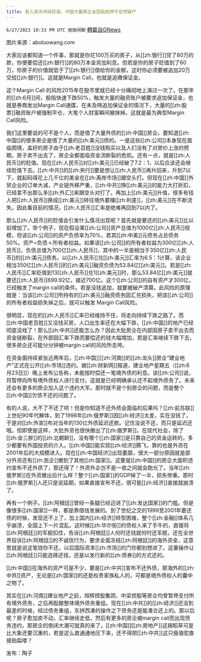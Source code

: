 ```yaml
---
title: 若人民币持续贬值，中国大量房企会因临抵押不足而破产
---
```

`6/27/2023 10:33 PM UTC 丽丽闲聊` [轉載自GNews](https://gnews.org/articles/1418105)

图片来源：aboluowang.com

大家应该都知道一个件事，那就是你花100万买的房子，从[[zh:银行]]贷了80万的款，你便要偿还[[zh:银行]]的80万本金另加利息。但若是你的房子贬值到了60万，你房子的价值就低于了[[zh:银行]]借给你的金额，这时你必须要被追加20万交给[[zh:银行]]。这就是Margin Call，也就是追缴保证金。

这个Margin Call 的风险2015年在股市里就已经十分痛彻地上演过一次了。在那年的[[zh:6月]]间，股指快速下跌50%，触发大量的融资账户被要求追加保证金，也就是券商发出Margin Call通牒，在未及時追加保证金的情况下，大量的[[zh:股票]]融资账户被强制平仓，大笔个人财富瞬间被抹掉。这就是最为典型Margin Call风险。

我们这里要说的可不是个人，而是借了大量外债的[[zh:中国]]房企。要知道[[zh:中国]]的很多房企是借了大量的[[zh:美元]]债的。一是这些[[zh:公司]]本身现在面临困境，盖好的房子由于[[zh:老百姓]]没钱购买以及人们没有了对房价上涨的预期，房子卖不出去了，房企全都面临资金流断裂的危机。还有一点，就是[[zh:人民币]]的贬值。现在[[zh:人民币]]对[[zh:美元]]已经破了7.2：1，以后应该还会继续贬值下去。[[zh:中共]]的[[zh:央行]]要是想让[[zh:人民币]]再升回来，升到7以下，就起码得花上几千亿的美金在[[zh:离岸市场]]跟空头打。但现在[[zh:中国]]外贸企业的订单大减，产业链外移严重，[[zh:中共]]挣[[zh:美元]]的能力大打折扣，已经拿不出那么多[[zh:外汇]]来跟空头对打了。再加上[[zh:美元]]升值，很多有钱人把[[zh:人民币]]换成[[zh:美元]]转往境外要赚[[zh:利差]]，[[zh:美元]]在不断流失。因此看目前的情况，[[zh:人民币]]汇率是绝难再回到7以内了。

那么[[zh:人民币]]的贬值会引发什么情况出现呢？首先就是要还的[[zh:美元]]比以前增加了。举个例子，现在假设某[[zh:公司]]资产总值为1000亿[[zh:人民币]]规模，但该[[zh:公司]]的资产负债率为70%，若其[[zh:中美]]元债务占总债务50%。资产=负债＋所有者权益。如果该[[zh:公司]]的所有者权益为300亿[[zh:人民币]]，负债总值为700亿[[zh:人民币]]，其中的一半是相当于350亿[[zh:人民币]]的[[zh:美元]]债务。以[[zh:人民币]]兑[[zh:美元]]汇率为6.5：1计算，该企业相当350亿[[zh:人民币]]的[[zh:美元]]融资负债为53.84亿[[zh:美元]]。若是[[zh:人民币]]汇率贬值到13[[zh:人民币]]兑1[[zh:美元]]时，那么53.84亿[[zh:美元]]就要还[[zh:人民币]]699.92亿，接近700亿。这个[[zh:公司]]的自有资产才300亿，已经触发了margin call的条件。若是没钱追加，就要被破产清算。此风险的原理就是：当该[[zh:公司]]所持有的[[zh:美元]]融资债务因汇兑损失，把该[[zh:公司]]的所有者权益损失掉之后，就可以触发 Margin Call风险。

很明显，现在的[[zh:人民币]]汇率已经维持不住，将走向持续下跌之路了。而[[zh:中国老百姓]]又没钱买房，人口出生率还在大幅下跌，[[zh:中国]]的地产已经彻底没戏了！那么[[zh:中共]]还能怎么办？因此大批房企在内部因房子卖不出去而资金链断裂，在外部因汇率下跌而要偿还的钱大幅增加，若是汇率继续下跌下去，很多房企还可能分分钟被margin call的风险所击垮。

在资金面持续紧张近两年后，[[zh:中国]][[zh:河南]]的[[zh:龙头]]房企“建业地产”正式在公开[[zh:市场]]违约。据[[zh:财新网]]报道，建业地产星期五（[[zh:6月23日]]）晚上发布公告称，未能按时偿还一笔境外债的利息。该[[zh:公司]]说，将暂停向所有境外债权人进行支付。这就是已经明确承认还不起境外债务了。未来还会有更多的房企加入这个违约大军。那时就不是个别房企的问题，而是整个[[zh:中国]]欠债不还的问题了。

有的人说，大不了不还了呗！但是你知道不还外债会面临的后果吗？[[zh:前苏联]]上世纪90年代解体，到了1998年[[zh:俄罗斯]]因[[zh:经济]]太差，实在没钱了，于是对[[zh:外宣]]布对当年的130亿外债延迟还款。记住没说不还，而只是延迟还哦。但即使是这样，大批外资也很快撤出了[[zh:俄罗斯]]。在现代社会，除了[[zh:金三胖]]的[[zh:北朝鲜]]，没有哪个[[zh:国家]]是只靠自己的资金运转的，多少都要有外国投资的介入。[[zh:中国]]能实现[[zh:经济]]腾飞，靠的也是外资在2001年后的大规模进入。现在[[zh:中国经济]]出现萎靡，很大一部分原因就是部分外资还有[[zh:民企]]撤到了其他[[zh:国家]]。这要是[[zh:中国]]的房企大面积违约宣布不还外债了，那还得了！外资外企岂不是一夜之间就会跑光了。当年[[zh:俄罗斯]]在外资撤出后什么样？整个[[zh:国家]]的GDP掉了一半，损失惨重。那时[[zh:俄罗斯]]人还只是说延期，如果直接宣布不还，很可能[[zh:经济]]直接就崩溃了。

再有一个例子。[[zh:阿根廷]]曾经一条腿已经迈进了[[zh:发达国家]]的门槛。但是像很多[[zh:国家]]一样，都是靠借钱发展的。到了世纪之交的1999至2001年要还债的时候，发现还不上了，加上国内[[zh:经济]]转型困难，整个[[zh:金融]]体系几乎崩溃，全国上下一片混乱。这时候[[zh:华尔街]]的债权人来了手牛的，直接将[[zh:阿根廷]]的军舰扣住，告诉[[zh:阿根廷]]人何时还钱就何时还军舰，还在全世界投诉[[zh:阿根廷]]的不诚信行为，要求全面冻结[[zh:阿根廷]]的海外资金，这意思就是说这笔钱你不还，以后国际资本[[zh:市场]]的门你都别想进了。这番操作让[[zh:阿根廷]]只能选择还钱，还是以发行新的[[zh:债券]]的方式还的。

[[zh:中国]]在海外的资产可是不少，要是[[zh:中共]]宣布不还外债，那海外的[[zh:中共]]资产，无论是[[zh:国家]]的还是权贵家族私人的，可都是境外债权人的囊中之物了。

其实在[[zh:河南]]建业地产之前，旭辉控股集团、中梁控股等房企均曾暂停支付所有境外债务，之后再酝酿整体境外债务重组。现在[[zh:中共]]的[[zh:经济]]还没到最差的时候，经过债务重组，东拼西凑的操作之下债务还是能凑合还上的。那以后呢？房子愈加卖不动，汇率继续走低，然后有更多的房企被margin call而出现债务违约，那房企的倒闭大潮可就真的来了。[[zh:中国]][[zh:房地产]]这捆稻草可是比大象还要沉重的，若是这么直通通地压下来，还不得把[[zh:中共]]这只瘦骆驼直接拍扁喽？

发布：陶子



